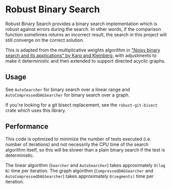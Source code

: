 # Robust Binary Search

Robust Binary Search provides a binary search implementation which is robust against errors during
the search. In other words, if the comparison function sometimes returns an incorrect result, the
search in this project will still converge on the correct solution.

This is adapted from the multiplicative weights algorithm in ["Noisy binary search and its
applications" by Karp and Kleinberg](https://www.cs.cornell.edu/~rdk/papers/karpr2.pdf), with
adjustments to make it deterministic and then extended to support directed acyclic graphs.

## Usage

See `AutoSearcher` for binary search over a linear range and `AutoCompressedDAGSearcher` for binary
search over a graph.

If you're looking for a git bisect replacement, see the `robust-git-bisect` crate which uses this
library.

## Performance

This code is optimized to minimize the number of tests executed (i.e. number of iterations) and not
necessrily the CPU time of the search algorithm itself, so this will be slower than a plain binary
search if the test is deterministic.

The linear algorithm (`Searcher` and `AutoSearcher`) takes approximately `O(log N)` time per
iteration. The graph algorithm (`CompressedDAGSearcher` and `AutoCompressedDAGSearcher`) takes
approximately `O(segments)` time per iteration.
